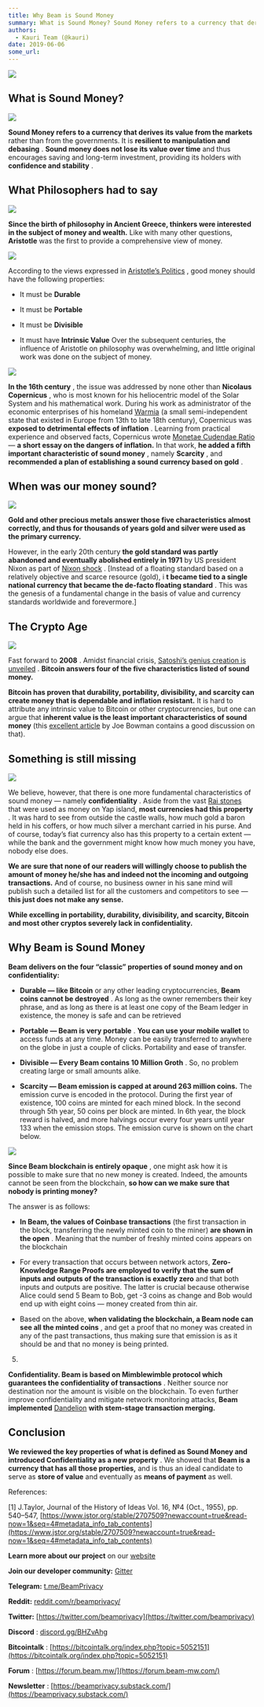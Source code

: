 ```yaml
---
title: Why Beam is Sound Money
summary: What is Sound Money? Sound Money refers to a currency that derives its value from the markets rather than from the governments. It is resilient to manipulation and debasing . Sound money does not lose its value over time and thus encourages saving and long-term investment, providing its holders with confidence and stability . What Philosophers had to say Since the birth of philosophy in Ancient Greece, thinkers were interested in the subject of money and wealth. Like with many other questions, A
authors:
  - Kauri Team (@kauri)
date: 2019-06-06
some_url: 
---
```



![](https://api.kauri.io:443/ipfs/QmPnCEie99sQuB4iRDL77rUAJCCJj39faSZt9T2UKmVDGZ)


## What is Sound Money?

![](https://api.kauri.io:443/ipfs/QmSKSB1T1S9PxSUmvXakAAYVBFyouhphtTgHJwzgg4xZmT)

 
**Sound Money refers to a currency that derives its value from the markets**
 rather than from the governments. It is 
**resilient to manipulation and debasing**
 . 
**Sound money does not lose its value over time**
 and thus encourages saving and long-term investment, providing its holders with 
**confidence and stability**
 .

## What Philosophers had to say

![](https://api.kauri.io:443/ipfs/QmbDVNcpSdVFXnra1b6EHkarw8aN2CDLQ4rCrpH6iHyShP)

 
**Since the birth of philosophy in Ancient Greece, thinkers were interested in the subject of money and wealth.**
 Like with many other questions, 
**Aristotle**
 was the first to provide a comprehensive view of money.

![](https://api.kauri.io:443/ipfs/QmSqisH1eAPBeZWtw3G4yJ1jWxcwp96atGiX3XvzKm5QQU)

According to the views expressed in 
[Aristotle’s Politics](https://www.quora.com/How-does-Aristotle-define-sound-currency)
 , good money should have the following properties:



 * It must be **Durable** 

 * It must be **Portable** 

 * It must be **Divisible** 

 * It must have **Intrinsic Value** 
Over the subsequent centuries, the influence of Aristotle on philosophy was overwhelming, and little original work was done on the subject of money.

![](https://api.kauri.io:443/ipfs/QmeXT5cSEa5E31iwTmqsw1BQCvM4MPSyJiQmAQCKnS1Xhi)

 
**In the 16th century**
 , the issue was addressed by none other than 
**Nicolaus Copernicus**
 , who is most known for his heliocentric model of the Solar System and his mathematical work. During his work as administrator of the economic enterprises of his homeland 
[Warmia](https://en.wikipedia.org/wiki/Prince-Bishopric_of_Warmia)
 (a small semi-independent state that existed in Europe from 13th to late 18th century), Copernicus was 
**exposed to detrimental effects of inflation**
 . Learning from practical experience and observed facts, Copernicus wrote 
[Monetae Cudendae Ratio](http://copernicus.torun.pl/en/archives/money/4/?view=transkrypcja&lang=en)
 — 
**a short essay on the dangers of inflation.**
 In that work, 
**he added a fifth important characteristic of sound money**
 , namely 
**Scarcity**
 , and 
**recommended a plan of establishing a sound currency based on gold**
 .

## When was our money sound?

![](https://api.kauri.io:443/ipfs/QmT4C6EXvB9n9UJzderzcfQbk1TxackADmrcPrm3TGxdRA)

 
**Gold and other precious metals answer those five characteristics almost correctly, and thus for thousands of years gold and silver were used as the primary currency.**
 
However, in the early 20th century 
**the gold standard was partly abandoned and eventually abolished entirely in 1971**
 by US president Nixon as part of 
[Nixon shock](https://en.wikipedia.org/wiki/Nixon_shock)
 . [Instead of a floating standard based on a relatively objective and scarce resource (gold), i 
**t became tied to a single national currency that became the de-facto floating standard**
 . This was the genesis of a fundamental change in the basis of value and currency standards worldwide and forevermore.]

## The Crypto Age

![](https://api.kauri.io:443/ipfs/QmcFxtWjXFHZdtPdVXb8zctoVcrDSSZZgVmj5hNgJ2dqdB)

Fast forward to 
**2008**
 . Amidst financial crisis, 
[Satoshi’s genius creation is unveiled](https://bitcoin.org/bitcoin.pdf)
 . 
**Bitcoin answers four of the five characteristics listed of sound money.**
 
 
**Bitcoin has proven that durability, portability, divisibility, and scarcity can create money that is dependable and inflation resistant.**
 It is hard to attribute any intrinsic value to Bitcoin or other cryptocurrencies, but one can argue that 
**inherent value is the least important characteristics of sound money**
 (this 
[excellent article](https://dailyreckoning.com/the-trickiest-characteristic-of-sound-money/)
 by Joe Bowman contains a good discussion on that).

## Something is still missing

![](https://api.kauri.io:443/ipfs/QmW7qEvM8JnvZ3aEUoA94gBVswbyVuEWy85NJJmTDPa2QK)

We believe, however, that there is one more fundamental characteristics of sound money — namely 
**confidentiality**
 . Aside from the vast 
[Rai stones](https://en.wikipedia.org/wiki/Rai_stones)
 that were used as money on Yap island, 
**most currencies had this property**
 . It was hard to see from outside the castle walls, how much gold a baron held in his coffers, or how much silver a merchant carried in his purse. And of course, today’s fiat currency also has this property to a certain extent — while the bank and the government might know how much money you have, nobody else does.
 
**We are sure that none of our readers will willingly choose to publish the amount of money he/she has and indeed not the incoming and outgoing transactions.**
 And of course, no business owner in his sane mind will publish such a detailed list for all the customers and competitors to see — 
**this just does not make any sense.**
 
 
**While excelling in portability, durability, divisibility, and scarcity, Bitcoin and most other cryptos severely lack in confidentiality.**
 

## Why Beam is Sound Money
 
**Beam delivers on the four “classic” properties of sound money and on confidentiality:**
 



 *  **Durable — like Bitcoin** or any other leading cryptocurrencies, **Beam coins cannot be destroyed** . As long as the owner remembers their key phrase, and as long as there is at least one copy of the Beam ledger in existence, the money is safe and can be retrieved

 *  **Portable — Beam is very portable** . **You can use your mobile wallet** to access funds at any time. Money can be easily transferred to anywhere on the globe in just a couple of clicks. Portability and ease of transfer.

 *  **Divisible — Every Beam contains 10 Million Groth** . So, no problem creating large or small amounts alike.

 *  **Scarcity — Beam emission is capped at around 263 million coins.** The emission curve is encoded in the protocol. During the first year of existence, 100 coins are minted for each mined block. In the second through 5th year, 50 coins per block are minted. In 6th year, the block reward is halved, and more halvings occur every four years until year 133 when the emission stops. The emission curve is shown on the chart below.

![](https://api.kauri.io:443/ipfs/QmXR5LhgBfLF2RvpS4tBE592m7eD97jaAGTdTt2ba9eKLq)

 
**Since Beam blockchain is entirely opaque**
 , one might ask how it is possible to make sure that no new money is created. Indeed, the amounts cannot be seen from the blockchain, 
**so how can we make sure that nobody is printing money?**
 
The answer is as follows:



 *  **In Beam, the values of Coinbase transactions** (the first transaction in the block, transferring the newly minted coin to the miner) **are shown in the open** . Meaning that the number of freshly minted coins appears on the blockchain

 * For every transaction that occurs between network actors, **Zero-Knowledge Range Proofs are employed to verify that the sum of inputs and outputs of the transaction is exactly zero** and that both inputs and outputs are positive. The latter is crucial because otherwise Alice could send 5 Beam to Bob, get -3 coins as change and Bob would end up with eight coins — money created from thin air.

 * Based on the above, **when validating the blockchain, a Beam node can see all the minted coins** , and get a proof that no money was created in any of the past transactions, thus making sure that emission is as it should be and that no money is being printed.
5. 
**Confidentiality. Beam is based on Mimblewimble protocol which guarantees the confidentiality of transactions**
 . Neither source nor destination nor the amount is visible on the blockchain. To even further improve confidentiality and mitigate network monitoring attacks, 
**Beam implemented** [Dandelion](https://medium.com/beam-mw/about-dandelion-and-mimblewimble-e083597e0355) **with stem-stage transaction merging.**
 
## Conclusion
 
**We reviewed the key properties of what is defined as Sound Money and introduced Confidentiality as a new property**
 . We showed that 
**Beam is a currency that has all those properties,**
 and is thus an ideal candidate to serve as 
**store of value**
 and eventually as 
**means of payment**
 as well.

References:

[1] J.Taylor, Journal of the History of Ideas Vol. 16, №4 (Oct., 1955), pp. 540–547, 
[https://www.jstor.org/stable/2707509?newaccount=true&read-now=1&seq=4#metadata_info_tab_contents](https://www.jstor.org/stable/2707509?newaccount=true&read-now=1&seq=4#metadata_info_tab_contents)
 
 
**Learn more about our project**
 on our 
[website](https://www.beam.mw)
 
 
**Join our developer community:** [Gitter](https://gitter.im/beamprivacy/Lobby?utm_source=share-link&utm_medium=link&utm_campaign=share-link)
 
 
**Telegram:** [t.me/BeamPrivacy](https://t.me/BeamPrivacy)
 
 
**Reddit:** [reddit.com/r/beamprivacy/](https://www.reddit.com/r/beamprivacy/)
 
 
**Twitter:** [https://twitter.com/beamprivacy](https://twitter.com/beamprivacy)
 
 
**Discord** : [discord.gg/BHZvAhg](https://discord.gg/BHZvAhg)
 
 
**Bitcointalk** : [https://bitcointalk.org/index.php?topic=5052151](https://bitcointalk.org/index.php?topic=5052151)
 
 
**Forum** : [https://forum.beam.mw/](https://forum.beam-mw.com/)
 
 
**Newsletter** : [https://beamprivacy.substack.com/](https://beamprivacy.substack.com/)
 
